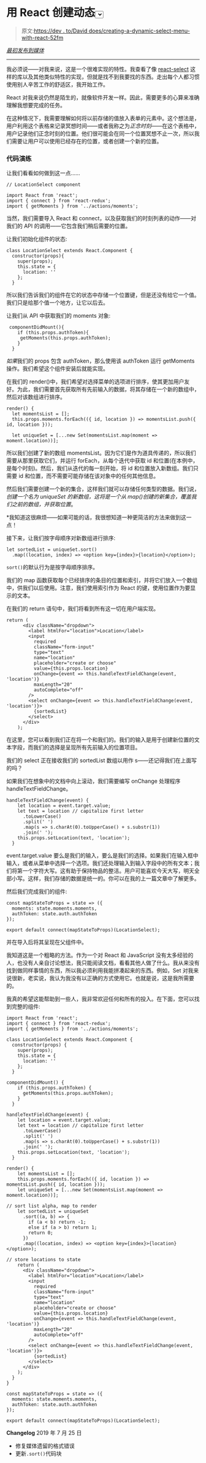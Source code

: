 # 用 React 创建动态<select>菜单</select>

> 原文:[https://dev . to/David does/creating-a-dynamic-select-menu-with-react-52fm](https://dev.to/daviddoes/creating-a-dynamic-select-menu-with-react-52fm)

*[最初发布到媒体](https://medium.com/l2code/creating-a-dynamic-select-menu-with-react-701950fbedd6)*

* * *

我必须说——对我来说，这是一个很难实现的特性。我查看了像 [react-select](https://react-select.com/home) 这样的库以及其他类似特性的实现，但就是找不到我要找的东西。走出每个人都习惯使用别人辛苦工作的舒适区，我开始工作。

React 对我来说仍然是陌生的，就像软件开发一样。因此，需要更多的心算来准确理解我想要完成的任务。

在这种情况下，我需要理解如何将以前存储的值放入表单的元素中。这个想法是，用户利用这个表格来记录冥想时间——或者我称之为*正念时刻*——在这个表格中，用户记录他们正念时刻的位置。他们很可能会在同一个位置冥想不止一次，所以我们需要让用户可以使用已经存在的位置，或者创建一个新的位置。

### [](#code-walkthrough)代码演练

让我们看看如何做到这一点……

```
// LocationSelect component

import React from 'react';
import { connect } from 'react-redux';
import { getMoments } from '../actions/moments'; 
```

当然，我们需要导入 React 和 connect，以及获取我们的时刻列表的动作——对我们的 API 的调用——它包含我们稍后需要的位置。

让我们初始化组件的状态:

```
class LocationSelect extends React.Component {
  constructor(props){
    super(props);
    this.state = {
      location: ''
    };
  } 
```

所以我们告诉我们的组件在它的状态中存储一个位置键，但是还没有给它一个值。我们只是给那个值一个地方，让它以后去。

让我们从 API 中获取我们的 moments 对象:

```
 componentDidMount(){
    if (this.props.authToken){
     getMoments(this.props.authToken);
    }
  } 
```

*如果*我们的 props 包含 authToken，那么使用该 authToken 运行 getMoments 操作。我们希望这个组件安装后就能实现。

在我们的 render()中，我们希望对选择菜单的选项进行排序，使其更加用户友好。为此，我们需要首先获取所有先前输入的数据，将其存储在一个新的数组中，然后对该数组进行排序。

```
render() {
  let momentsList = [];
  this.props.moments.forEach(({ id, location }) => momentsList.push({ id, location }));

  let uniqueSet = [...new Set(momentsList.map(moment => moment.location))]; 
```

所以我们创建了新的数组 momentsList。因为它们是作为道具传递的，所以我们需要从那里获取它们，并运行 forEach，从每个迭代中获取 id 和位置(在本例中，是每个时刻)。然后，我们从迭代的每一刻开始，将 id 和位置放入新数组。我们只需要 id 和位置，而不需要可能存储在该对象中的任何其他信息。

然后我们需要创建一个新的集合，这样我们就可以存储任何类型的数据。我们说，*创建一个名为 uniqueSet 的新数组，这将是一个从 map()创建的新集合，覆盖我们之前的数组，并获取位置*。

*我知道这很麻烦——如果可能的话，我很想知道一种更简洁的方法来做到这一点！

接下来，让我们按字母顺序对新数组进行排序:

```
let sortedList = uniqueSet.sort()
  .map((location, index) => <option key={index}>{location}</option>); 
```

`sort()`的默认行为是按字母顺序排序。

我们的 map 函数获取每个已经排序的条目的位置和索引，并将它们放入一个数组中，供我们以后使用。注意，我们使用索引作为 React 的键，使用位置作为要显示的文本。

在我们的 return 语句中，我们将看到所有这一切在用户端实现。

```
return (
      <div className="dropdown">
        <label htmlFor="location">Location</label>
        <input
          required
          className="form-input"
          type="text"
          name="location"
          placeholder="create or choose"
          value={this.props.location}
          onChange={event => this.handleTextFieldChange(event, 'location')}
          maxLength="20"
          autoComplete="off"
        />
        <select onChange={event => this.handleTextFieldChange(event, 'location')}>
          {sortedList}
        </select>
      </div>
    ); 
```

在这里，您可以看到我们正在将一个和我们的。我们的输入是用于创建新位置的文本字段，而我们的选择是呈现所有先前输入的位置项目。

我们的 select 正在接收我们的 sortedList 数组以用作 s——还记得我们在上面写的吗？

如果我们在想象中的文档中向上滚动，我们需要编写 onChange 处理程序 handleTextFieldChange。

```
handleTextFieldChange(event) {
    let location = event.target.value;
    let text = location // capitalize first letter
      .toLowerCase()
      .split(' ')
      .map(s => s.charAt(0).toUpperCase() + s.substr(1))
      .join(' ');
    this.props.setLocation(text, 'location');
  } 
```

event.target.value 要么是我们的输入，要么是我们的选择。如果我们在输入框中输入，或者从菜单中选择一个选项。我们还处理输入到输入字段中的所有文本；我们将第一个字符大写。这有助于保持物品的整洁。用户可能喜欢今天大写，明天全部小写。这样，我们存储的数据是统一的。你可以在我的上一篇文章中了解更多。

然后我们完成我们的组件:

```
const mapStateToProps = state => ({
  moments: state.moments.moments,
  authToken: state.auth.authToken
}); 
```

```
export default connect(mapStateToProps)(LocationSelect); 
```

并在导入后将其呈现在父组件中。

我知道这是一个粗略的方法。作为一个对 React 和 JavaScript 没有太多经验的人，也没有人亲自讨论想法，我只能阅读文档，看看其他人做了什么。我从来没有找到做同样事情的东西，所以我必须利用我能拼凑起来的东西。例如，Set 对我来说很新，老实说，我认为我没有以正确的方式使用它。也就是说，这是我所需要的。

我真的希望这能帮助到一些人，我非常欢迎任何和所有的投入。在下面，您可以找到完整的组件:

```
import React from 'react';
import { connect } from 'react-redux';
import { getMoments } from '../actions/moments';

class LocationSelect extends React.Component {
  constructor(props) {
    super(props);
    this.state = {
      location: ''
    };
  }

componentDidMount() {
    if (this.props.authToken) {
      getMoments(this.props.authToken);
    }
  }

handleTextFieldChange(event) {
    let location = event.target.value;
    let text = location // capitalize first letter
      .toLowerCase()
      .split(' ')
      .map(s => s.charAt(0).toUpperCase() + s.substr(1))
      .join(' ');
    this.props.setLocation(text, 'location');
  }

render() {
    let momentsList = [];
    this.props.moments.forEach(({ id, location }) => momentsList.push({ id, location }));
    let uniqueSet = [...new Set(momentsList.map(moment => moment.location))];

// sort list alpha, map to render
    let sortedList = uniqueSet
      .sort((a, b) => {
        if (a < b) return -1;
        else if (a > b) return 1;
        return 0;
      })
      .map((location, index) => <option key={index}>{location}</option>);

// store locations to state
    return (
      <div className="dropdown">
        <label htmlFor="location">Location</label>
        <input
          required
          className="form-input"
          type="text"
          name="location"
          placeholder="create or choose"
          value={this.props.location}
          onChange={event => this.handleTextFieldChange(event, 'location')}
          maxLength="20"
          autoComplete="off"
        />
        <select onChange={event => this.handleTextFieldChange(event, 'location')}>
          {sortedList}
        </select>
      </div>
    );
  }
}

const mapStateToProps = state => ({
  moments: state.moments.moments,
  authToken: state.auth.authToken
});

export default connect(mapStateToProps)(LocationSelect); 
```

**Changelog**
2019 年 7 月 25 日

*   修复媒体遗留的格式错误
*   更新`.sort()`代码块